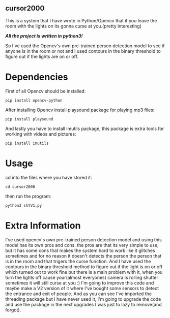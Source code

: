 ## cursor2000
This is a system that I have wrote in Python/Opencv that if you leave the room with the lights on its gonna curse at you.(pretty interesting)

***All the project is written in python3!***

So I've used the Opencv's own pre-trained person detection model to see if anyone is in the room or not and I used contours in the binary threshold to figure out if the lights are on or off.

# Dependencies

First of all Opencv should be installed: 
```
pip install opencv-python
```
After installing Opencv install playsound package for playing mp3 files: 
```
pip install playsound
```
And lastly you have to install imutils package, this package is extra tools for working with videos and pictures: 
```
pip install imutils
```
# Usage

cd into the files where you have stored it: 
```
cd cursor2000
```
then run the program: 
```
python3 shtV1.py
```
# Extra Information

I've used opencv's own pre-trained person detection model and using this model has its own pros and cons.
the pros are that its very simple to use, but it has some cons that makes the system hard to work like it glitches sometimes and for no reason it doesn't detects the person the person that is in the room and that trigers the curse function.
And I have used the contours in the binary threshold method to figure out if the light is on or off which turned out to work fine but there is a main problem with it, when you turn the lights off cause your(almost everyones) camera is rolling shutter sometimes it will still curse at you :)
I'm going to improve this code and maybe make a V2 version of it where I've bought some sensors to detect the entrance and exit of people.
And as you can see I've imported the threading package but I have never used it, I'm going to upgrade the code and use the package in the next upgrades I was just to lazy to remove(and forgot).
